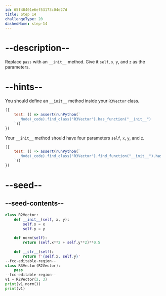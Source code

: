 ```yaml
---
id: 65f40401e6ef53173c04e27d
title: Step 14
challengeType: 20
dashedName: step-14
---
```


# --description--

Replace `pass` with an `__init__` method. Give it `self`, `x`, `y`, and `z` as the parameters.

# --hints--

You should define an `__init__` method inside your `R3Vector` class.

```js
({
    test: () => assert(runPython(`
      _Node(_code).find_class("R3Vector").has_function("__init__")
    `))
})
```

Your `__init__` method should have four parameters `self`, `x`, `y`, and `z`.

```js
({
    test: () => assert(runPython(`
      _Node(_code).find_class("R3Vector").find_function("__init__").has_args("self, x, y, z")
    `))
})
```

# --seed--

## --seed-contents--

```py
class R2Vector:
    def __init__(self, x, y):
        self.x = x
        self.y = y
        
    def norm(self):
        return (self.x**2 + self.y**2)**0.5
        
    def __str__(self):
        return f'{self.x, self.y}'
--fcc-editable-region--
class R3Vector(R2Vector):
    pass
--fcc-editable-region--
v1 = R2Vector(2, 3)
print(v1.norm())
print(v1)
```

